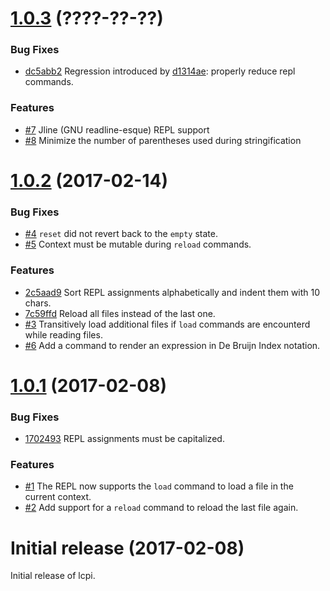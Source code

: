 <a name="1.0.3"></a>
# [1.0.3](https://github.com/kevinvandervlist/lcpi/compare/v1.0.2...v1.0.3) (????-??-??)

### Bug Fixes

* [dc5abb2](https://github.com/kevinvandervlist/lcpi/commit/dc5abb2ead2b34375ad5982aaffb1ceb313e84bf) Regression introduced by [d1314ae](https://github.com/kevinvandervlist/lcpi/commit/d1314aea5f53801071b45f697fcc9f0ef52be893): properly reduce repl commands. 

### Features

* [#7](https://github.com/kevinvandervlist/lcpi/pull/7) Jline (GNU readline-esque) REPL support
* [#8](https://github.com/kevinvandervlist/lcpi/pull/8) Minimize the number of parentheses used during stringification

<a name="1.0.2"></a>
# [1.0.2](https://github.com/kevinvandervlist/lcpi/compare/v1.0.1...v1.0.2) (2017-02-14)

### Bug Fixes

* [#4](https://github.com/kevinvandervlist/lcpi/pull/4) `reset` did not revert back to the `empty` state.
* [#5](https://github.com/kevinvandervlist/lcpi/pull/5) Context must be mutable during `reload` commands.

### Features

* [2c5aad9](https://github.com/kevinvandervlist/lcpi/commit/2c5aad93cdaeaaac018f1e0328e886ff4960d4ef) Sort REPL assignments alphabetically and indent them with 10 chars.
* [7c59ffd](https://github.com/kevinvandervlist/lcpi/commit/7c59ffdb4eeb5374408d595b93f0eaef79c7eb0f) Reload all files instead of the last one.
* [#3](https://github.com/kevinvandervlist/lcpi/pull/3) Transitively load additional files if `load` commands are encounterd while reading files.
* [#6](https://github.com/kevinvandervlist/lcpi/pull/6) Add a command to render an expression in De Bruijn Index notation. 

<a name="1.0.1"></a>
# [1.0.1](https://github.com/kevinvandervlist/lcpi/compare/v1.0.0...v1.0.1) (2017-02-08)

### Bug Fixes

* [1702493](https://github.com/kevinvandervlist/lcpi/commit/1702493a6dbb26c472c7fc74c0d58b4517b23d15) REPL assignments must be capitalized.

### Features

* [#1](https://github.com/kevinvandervlist/lcpi/pull/1) The REPL now supports the `load` command to load a file in the current context.
* [#2](https://github.com/kevinvandervlist/lcpi/pull/2) Add support for a `reload` command to reload the last file again.

<a name="initial"></a>
# Initial release (2017-02-08)

Initial release of lcpi.

